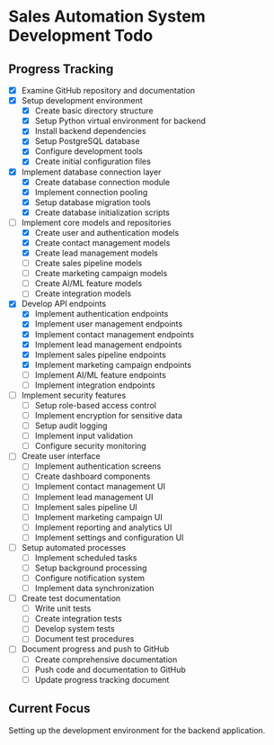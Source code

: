 # Sales Automation System Development Todo

## Progress Tracking

- [x] Examine GitHub repository and documentation
- [x] Setup development environment
  - [x] Create basic directory structure
  - [x] Setup Python virtual environment for backend
  - [x] Install backend dependencies
  - [x] Setup PostgreSQL database
  - [x] Configure development tools
  - [x] Create initial configuration files
- [x] Implement database connection layer
  - [x] Create database connection module
  - [x] Implement connection pooling
  - [x] Setup database migration tools
  - [x] Create database initialization scripts
- [ ] Implement core models and repositories
  - [x] Create user and authentication models
  - [x] Create contact management models
  - [x] Create lead management models
  - [ ] Create sales pipeline models
  - [ ] Create marketing campaign models
  - [ ] Create AI/ML feature models
  - [ ] Create integration models
- [x] Develop API endpoints
  - [x] Implement authentication endpoints
  - [x] Implement user management endpoints
  - [x] Implement contact management endpoints
  - [x] Implement lead management endpoints
  - [x] Implement sales pipeline endpoints
  - [x] Implement marketing campaign endpoints
  - [ ] Implement AI/ML feature endpoints
  - [ ] Implement integration endpoints
- [ ] Implement security features
  - [ ] Setup role-based access control
  - [ ] Implement encryption for sensitive data
  - [ ] Setup audit logging
  - [ ] Implement input validation
  - [ ] Configure security monitoring
- [ ] Create user interface
  - [ ] Implement authentication screens
  - [ ] Create dashboard components
  - [ ] Implement contact management UI
  - [ ] Implement lead management UI
  - [ ] Implement sales pipeline UI
  - [ ] Implement marketing campaign UI
  - [ ] Implement reporting and analytics UI
  - [ ] Implement settings and configuration UI
- [ ] Setup automated processes
  - [ ] Implement scheduled tasks
  - [ ] Setup background processing
  - [ ] Configure notification system
  - [ ] Implement data synchronization
- [ ] Create test documentation
  - [ ] Write unit tests
  - [ ] Create integration tests
  - [ ] Develop system tests
  - [ ] Document test procedures
- [ ] Document progress and push to GitHub
  - [ ] Create comprehensive documentation
  - [ ] Push code and documentation to GitHub
  - [ ] Update progress tracking document

## Current Focus
Setting up the development environment for the backend application.
